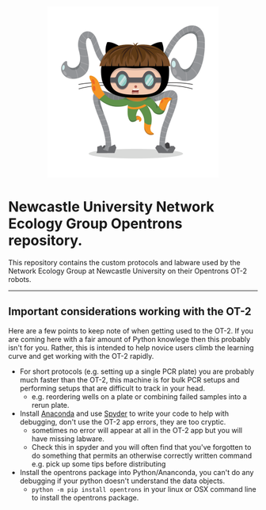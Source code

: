 <p align="center">
<img src="https://github.com/NewcastleUni-NetworkEcologyGroup/Opentrons/blob/master/images/droctocat.png">
</p>

# Newcastle University Network Ecology Group Opentrons repository.

This repository contains the custom protocols and labware used by the Network Ecology Group at Newcastle University on their Opentrons OT-2 robots.
***

## Important considerations working with the OT-2
Here are a few points to keep note of when getting used to the OT-2. If you are coming here with a fair amount of Python knowlege then this probably isn't for you. Rather, this is intended to help novice users climb the learning curve and get working with the OT-2 rapidly.

* For short protocols (e.g. setting up a single PCR plate) you are probably much faster than the OT-2, this machine is for bulk PCR setups and performing setups that are difficult to track in your head.
    + e.g. reordering wells on a plate or combining failed samples into a rerun plate.
* Install [Anaconda](https://www.anaconda.com/) and use [Spyder](https://www.spyder-ide.org/) to write your code to help with debugging, don't use the OT-2 app errors, they are too cryptic.
    + sometimes no error will appear at all in the OT-2 app but you will have missing labware.
    + Check this in spyder and you will often find that you've forgotten to do something that permits an otherwise correctly written command e.g. pick up some tips before distributing
* Install the opentrons package into Python/Ananconda, you can't do any debugging if your python doesn't understand the data objects.
    + `python -m pip install opentrons` in your linux or OSX command line to install the opentrons package.

